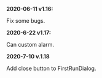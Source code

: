 ﻿
**2020-06-11 v1.16:**

Fix some bugs.

**2020-6-22 v1.17:**

Can custom alarm.

**2020-7-10 v.1.18**

Add close button to FirstRunDialog.